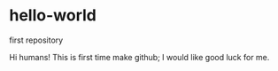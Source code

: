 # hello-world
first repository

Hi humans!
This is first time make github;
I would like good luck for me.

